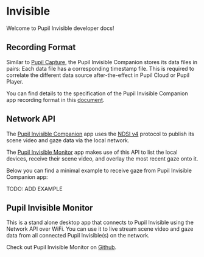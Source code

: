 # Invisible

Welcome to Pupil Invisible developer docs!

<v-divider></v-divider>

## Recording Format

Similar to [Pupil Capture](/developer/core/recording-format/), the Pupil Invisible Companion
stores its data files in pairs: Each data file has a corresponding timestamp file. This
is required to correlate the different data source after-the-effect in Pupil Cloud or
Pupil Player.

You can find details to the specification of the Pupil Invisible Companion app recording
format in this [document](https://docs.google.com/spreadsheets/d/1e1Xc1FoQiyf_ZHkSUnVdkVjdIanOdzP0dgJdJgt0QZg/edit?usp=sharing).

<v-divider></v-divider>

## Network API

The [Pupil Invisible Companion](/invisible/user-guide/invisible-companion-app/) app uses
the [NDSI v4](https://github.com/pupil-labs/pyndsi/blob/v1.0/ndsi-commspec.md) protocol
to publish its scene video and gaze data via the local network.

The [Pupil Invisible Monitor](#pupil-invisible-monitor) app makes use of this API to
list the local devices, receive their scene video, and overlay the most recent gaze onto
it.

Below you can find a minimal example to receive gaze from Pupil Invisible Companion app:

TODO: ADD EXAMPLE

<v-divider></v-divider>

## Pupil Invisible Monitor

This is a stand alone desktop app that connects to Pupil Invisible using the Network API
over WiFi. You can use it to live stream scene video and gaze data from all connected
Pupil Invisible(s) on the network. 

Check out Pupil Invisible Monitor on [Github](https://github.com/pupil-labs/pupil-invisible-monitor "Pupil Invisible Monitor").